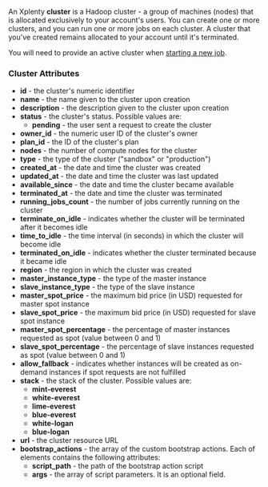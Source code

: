 An Xplenty **cluster** is a Hadoop cluster - a group of machines (nodes) that is allocated exclusively to your account's users. You can create one or more clusters, and you can run one or more jobs on each cluster. A cluster that you've created remains allocated to your account until it's terminated.

You will need to provide an active cluster when [starting a new job](https://github.com/xplenty/xplenty-api-doc-v2/blob/master/sections/run-job.md).

### Cluster Attributes

* **id** - the cluster's numeric identifier
* **name** - the name given to the cluster upon creation
* **description** - the description given to the cluster upon creation
* **status** - the cluster's status. Possible values are:
    * **pending** - the user sent a request to create the cluster
* **owner_id** - the numeric user ID of the cluster's owner
* **plan_id** - the ID of the cluster's plan
* **nodes** - the number of compute nodes for the cluster
* **type** - the type of the cluster ("sandbox" or "production")
* **created_at** - the date and time the cluster was created
* **updated_at** - the date and time the cluster was last updated
* **available_since** - the date and time the cluster became available
* **terminated_at** - the date and time the cluster was terminated
* **running_jobs_count** - the number of jobs currently running on the cluster
* **terminate_on_idle** - indicates whether the cluster will be terminated after it becomes idle
* **time_to_idle** - the time interval (in seconds) in which the cluster will become idle
* **terminated_on_idle** - indicates whether the cluster terminated because it became idle
* **region** - the region in which the cluster was created
* **master_instance_type** - the type of the master instance
* **slave_instance_type** - the type of the slave instance
* **master_spot_price** - the maximum bid price (in USD) requested for master spot instance
* **slave_spot_price** - the maximum bid price (in USD) requested for slave spot instance
* **master_spot_percentage** - the percentage of master instances requested as spot (value between 0 and 1)
* **slave_spot_percentage** - the percentage of slave instances requested as spot (value between 0 and 1)
* **allow_fallback** - indicates whether instances will be created as on-demand instances if spot requests are not fulfilled
* **stack** - the stack of the cluster. Possible values are:
  * **mint-everest**
  * **white-everest**
  * **lime-everest**
  * **blue-everest**
  * **white-logan**
  * **blue-logan**
* **url** - the cluster resource URL
* **bootstrap_actions** - the array of the custom bootstrap actions. Each of elements contains the following attributes:
  * **script_path** - the path of the bootstrap action script
  * **args** - the array of script parameters. It is an optional field.
